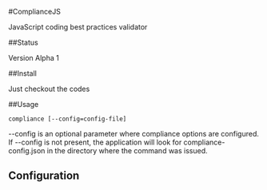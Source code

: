 #ComplianceJS

JavaScript coding best practices validator

##Status

Version Alpha 1

##Install

Just checkout the codes

##Usage


``` 
compliance [--config=config-file]
```
--config  is an optional parameter where compliance options are configured.  If --config is not present, the application will look for compliance-config.json in the directory where the command was issued.



Configuration
-------------

``` JavaScript
